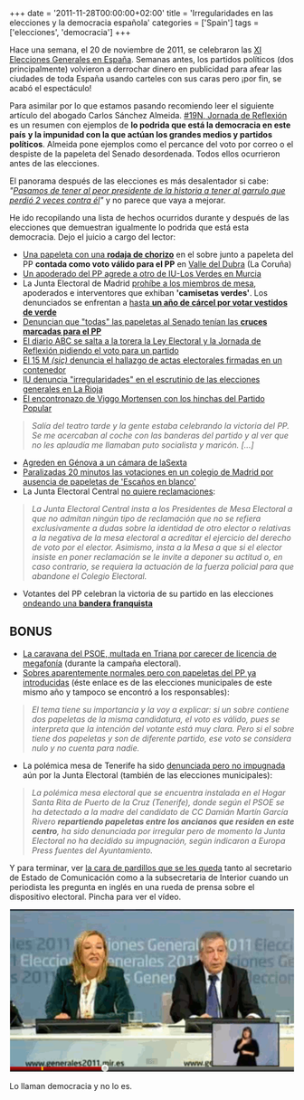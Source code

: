 +++
date = '2011-11-28T00:00:00+02:00'
title = 'Irregularidades en las elecciones y la democracia española'
categories = ['Spain']
tags = ['elecciones', 'democracia']
+++

Hace una semana, el 20 de noviembre de 2011, se celebraron las [XI Elecciones Generales en España](https://es.wikipedia.org/wiki/Elecciones_generales_de_Espa%C3%B1a_de_2011). Semanas antes, los partidos políticos (dos principalmente) volvieron a derrochar dinero en publicidad para afear las ciudades de toda España usando carteles con sus caras pero ¡por fin, se acabó el espectáculo!

Para asimilar por lo que estamos pasando recomiendo leer el siguiente artículo del abogado Carlos Sánchez Almeida. [#19N, Jornada de Reflexión](http://www.elmundo.es/blogs/elmundo/jaqueperpetuo/2011/11/19/19n-jornada-de-reflexion.html) es un resumen con ejemplos de **lo podrida que está la democracia en este país** **y la impunidad con la que actúan los grandes medios y partidos políticos**. Almeida pone ejemplos como el percance del voto por correo o el despiste de la papeleta del Senado desordenada. Todos ellos ocurrieron antes de las elecciones.

El panorama después de las elecciones es más desalentador si cabe: *"[Pasamos de tener al peor presidente de la historia a tener al garrulo que perdió 2 veces contra él](https://twitter.com/#%21/schinmm/status/138387113686212608)"* y no parece que vaya a mejorar.

He ido recopilando una lista de hechos ocurridos durante y después de las elecciones que demuestran igualmente lo podrida que está esta democracia. Dejo el juicio a cargo del lector:

- [Una papeleta con una **rodaja de chorizo**](http://www.elcorreogallego.es/elecciones/ecg/papeleta-loncha-chorizo-fue-valida-val-do-dubra/idEdicion-2011-11-21/idNoticia-714442/) en el sobre junto a papeleta del PP **contada como voto válido para el PP** en [Valle del Dubra](https://es.wikipedia.org/wiki/Valle_del_Dubra) (La Coruña)
- [Un apoderado del PP agrede a otro de IU-Los Verdes en Murcia](http://www.europapress.es/nacional/noticia-20n-iu-verdes-denuncia-policia-apoderados-sido-agredido-otro-pp-murcia-20111120182308.html)
- La Junta Electoral de Madrid [prohíbe a los miembros de mesa](http://www.lavanguardia.com/local/madrid/20111120/54238352442/la-junta-electoral-de-madrid-prohibe-a-los-miembros-de-mesa-apoderados-e-interventores-que-exhiban-c.html), apoderados e interventores que exhiban **'camisetas verdes'**. Los denunciados se enfrentan a [hasta **un año de cárcel por votar vestidos de verde**](http://www.publico.es/espana/409328/hasta-un-ano-de-carcel-por-votar-vestido-de-verde)
- [Denuncian que "todas" las papeletas al Senado tenían las **cruces marcadas para el PP**](http://www.europapress.es/nacional/noticia-20n-denuncian-todas-papeletas-senado-aljucen-badajoz-tenian-cruces-marcadas-pp-20111120141424.html)
- [El diario ABC se salta a la torera la Ley Electoral y la Jornada de Reflexión pidiendo el voto para un partido](http://www.abc.es/20111119/cultura-musica/abcp-partido-popular-voto-necesario-20111119.html)
- [El 15 M *(sic)* denuncia el hallazgo de actas electorales firmadas en un contenedor](http://www.elcomercio.es/v/20111126/aviles/denuncia-hallazgo-actas-electorales-20111126.html)
- [IU denuncia "irregularidades" en el escrutinio de las elecciones generales en La Rioja](http://www.europapress.es/sociedad/noticia-iu-denuncia-irregularidades-escrutinio-elecciones-generales-rioja-20111128094326.html)
- [El encontronazo de Viggo Mortensen con los hinchas del Partido Popular](http://blogs.cadenaser.com/la-script/2011/11/21/el-encontronazo-de-viggo-mortensen-con-los-hinchas-del-pp/)

> *Salía del teatro tarde y la gente estaba celebrando la victoria del PP. Se me acercaban al coche con las banderas del partido y al ver que no les aplaudía me llamaban puto socialista y maricón. [...]*

- [Agreden en Génova a un cámara de laSexta](http://www.lasextanoticias.com/index.php/videos/ver/agreden_en_genova_a_un_camara_de_lasexta/517253)
- [Paralizadas 20 minutos las votaciones en un colegio de Madrid por ausencia de papeletas de 'Escaños en blanco'](http://www.europapress.es/nacional/noticia-20n-paralizadas-20-minutos-votaciones-colegio-madrid-ausencia-papeletas-escanos-blanco-20111120130025.html)
- La Junta Electoral Central [no quiere reclamaciones](http://www.democraciarealya.es/blog/2011/11/19/comunicadojuntaelectoral/):

> *La Junta Electoral Central insta a los Presidentes de Mesa Electoral a que no admitan ningún tipo de reclamación que no se refiera exclusivamente a dudas sobre la identidad de otro elector o relativas a la negativa de la mesa electoral a acreditar el ejercicio del derecho de voto por el elector. Asimismo, insta a la Mesa a que si el elector insiste en poner reclamación se le invite a deponer su actitud o, en caso contrario, se requiera la actuación de la fuerza policial para que abandone el Colegio Electoral.*

- Votantes del PP celebran la victoria de su partido en las elecciones [ondeando una **bandera franquista**](http://www.publico.es/espana/407987/20-n-las-imagenes-de-la-noche-electoral/slideshow#32)

## BONUS

- [La caravana del PSOE, multada en Triana por carecer de licencia de megafonía](http://www.abcdesevilla.es/20111112/sevilla/sevi-ayuntamiento-dice-policia-actuo-201111121835.html) (durante la campaña
  electoral).
- [Sobres aparentemente normales pero con papeletas del PP ya introducidas](http://basseta2007.blogspot.com/2011/05/el-misterio-de-los-sobres-con-dos.html) (éste enlace es de las elecciones municipales de este mismo año y tampoco se encontró a los responsables):

> *El tema tiene su importancia y la voy a explicar: si un sobre contiene dos papeletas de la misma candidatura, el voto es válido, pues se interpreta que la intención del votante está muy clara. Pero si el sobre tiene dos papeletas y son de diferente partido, ese voto se considera nulo y no cuenta para nadie.*

- La polémica mesa de Tenerife ha sido [denunciada pero no impugnada](http://www.20minutos.es/noticia/1059101/0/) aún por la Junta Electoral (también de las elecciones municipales):

> *La polémica mesa electoral que se encuentra instalada en el Hogar Santa Rita de Puerto de la Cruz (Tenerife), donde según el PSOE se ha detectado a la madre del candidato de CC Damián Martín García Rivero **repartiendo papeletas entre los ancianos que residen en este centro**, ha sido denunciada por irregular pero de momento la Junta Electoral no ha decidido su impugnación, según indicaron a Europa Press fuentes del Ayuntamiento.*

Y para terminar, ver [la cara de pardillos que se les queda](https://www.youtube.com/watch?v=gJkXY_HxzCY) tanto al secretario de Estado de Comunicación como a la subsecretaria de Interior cuando un periodista les pregunta en inglés en una rueda de prensa sobre el dispositivo electoral. Pincha para ver el vídeo.

[![](/img/elecciones2011_y_el_ingles.gif)](http://www.youtube.com/watch?v=gJkXY_HxzCY)

Lo llaman democracia y no lo es.
